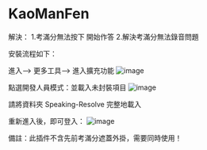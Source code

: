 # KaoManFen
解決：
1.考滿分無法按下 開始作答
2.解決考滿分無法錄音問題



安裝流程如下：

進入--> 更多工具--> 進入擴充功能
![image](https://user-images.githubusercontent.com/22107536/137780550-8cfe9ec7-f716-4daa-8efd-dec8d6db0bd4.png)

點選開發人員模式：並載入未封裝項目
![image](https://user-images.githubusercontent.com/22107536/137779467-a68cf571-1e00-4d18-b45b-dfdcc63c1ac0.png)

請將資料夾 Speaking-Resolve 完整地載入

重新進入後，即可登入：
![image](https://user-images.githubusercontent.com/22107536/137779016-aaf5231c-36ea-4a2e-acba-23858098c6ff.png)

備註：此插件不含先前考滿分遮蓋外掛，需要同時使用！
